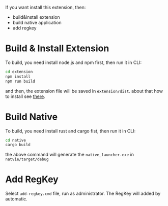 If you want install this extension, then:

- build&install extension
- build native application
- add regkey

# Build & Install Extension

To build, you need install node.js and npm first, then run it in CLI:

```cmd
cd extension
npm install
npm run build
```

and then, the extension file will be saved in `extension/dist`. about that how to install see [there](https://developer.mozilla.org/en-US/Add-ons/WebExtensions/Temporary_Installation_in_Firefox).

# Build Native

To build, you need install rust and cargo fist, then run it in CLI:

```cmd
cd native
cargo build
```

the above command will generate the `native_launcher.exe` in `natvie/target/debug`

# Add RegKey

Select `add-regkey.cmd`  file, run as administrator. The RegKey will added by automatic.